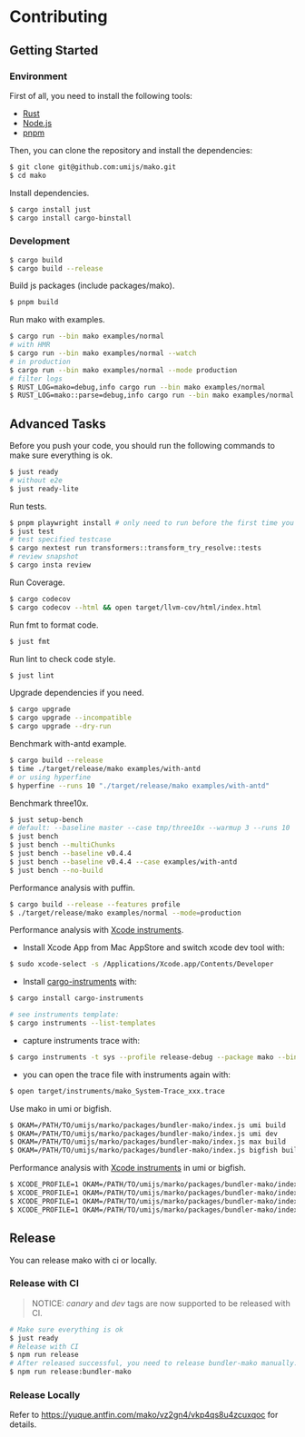 # Contributing

## Getting Started

### Environment

First of all, you need to install the following tools:

- [Rust](https://www.rust-lang.org/tools/install)
- [Node.js](https://nodejs.org/en/download/)
- [pnpm](https://pnpm.io/installation)

Then, you can clone the repository and install the dependencies:

```bash
$ git clone git@github.com:umijs/mako.git
$ cd mako
```

Install dependencies.

```bash
$ cargo install just
$ cargo install cargo-binstall
```

### Development

```bash
$ cargo build
$ cargo build --release
```

Build js packages (include packages/mako).

```bash
$ pnpm build
```

Run mako with examples.

```bash
$ cargo run --bin mako examples/normal
# with HMR
$ cargo run --bin mako examples/normal --watch
# in production
$ cargo run --bin mako examples/normal --mode production
# filter logs
$ RUST_LOG=mako=debug,info cargo run --bin mako examples/normal
$ RUST_LOG=mako::parse=debug,info cargo run --bin mako examples/normal
```

## Advanced Tasks

Before you push your code, you should run the following commands to make sure everything is ok.

```bash
$ just ready
# without e2e
$ just ready-lite
```

Run tests.

```bash
$ pnpm playwright install # only need to run before the first time you run "jest test"
$ just test
# test specified testcase
$ cargo nextest run transformers::transform_try_resolve::tests
# review snapshot
$ cargo insta review
```

Run Coverage.

```bash
$ cargo codecov
$ cargo codecov --html && open target/llvm-cov/html/index.html
```

Run fmt to format code.

```bash
$ just fmt
```

Run lint to check code style.

```bash
$ just lint
```

Upgrade dependencies if you need.

```bash
$ cargo upgrade
$ cargo upgrade --incompatible
$ cargo upgrade --dry-run
```

Benchmark with-antd example.

```bash
$ cargo build --release
$ time ./target/release/mako examples/with-antd
# or using hyperfine
$ hyperfine --runs 10 "./target/release/mako examples/with-antd"
```

Benchmark three10x.

```bash
$ just setup-bench
# default: --baseline master --case tmp/three10x --warmup 3 --runs 10
$ just bench
$ just bench --multiChunks
$ just bench --baseline v0.4.4
$ just bench --baseline v0.4.4 --case examples/with-antd
$ just bench --no-build
```

Performance analysis with puffin.

```bash
$ cargo build --release --features profile
$ ./target/release/mako examples/normal --mode=production
```

Performance analysis with [Xcode instruments](https://help.apple.com/instruments/mac).

- Install Xcode App from Mac AppStore and switch xcode dev tool with:

```bash
$ sudo xcode-select -s /Applications/Xcode.app/Contents/Developer
```

- Install [cargo-instruments](https://crates.io/crates/cargo-instruments) with:

```bash
$ cargo install cargo-instruments

# see instruments template:
$ cargo instruments --list-templates
```

- capture instruments trace with:

```bash
$ cargo instruments -t sys --profile release-debug --package mako --bin mako examples/with-antd
```

- you can open the trace file with instruments again with:

```bash
$ open target/instruments/mako_System-Trace_xxx.trace
```

Use mako in umi or bigfish.

```bash
$ OKAM=/PATH/TO/umijs/marko/packages/bundler-mako/index.js umi build
$ OKAM=/PATH/TO/umijs/marko/packages/bundler-mako/index.js umi dev
$ OKAM=/PATH/TO/umijs/marko/packages/bundler-mako/index.js max build
$ OKAM=/PATH/TO/umijs/marko/packages/bundler-mako/index.js bigfish build
```

Performance analysis with [Xcode instruments](https://help.apple.com/instruments/mac) in umi or bigfish.
```bash
$ XCODE_PROFILE=1 OKAM=/PATH/TO/umijs/marko/packages/bundler-mako/index.js umi build
$ XCODE_PROFILE=1 OKAM=/PATH/TO/umijs/marko/packages/bundler-mako/index.js umi dev
$ XCODE_PROFILE=1 OKAM=/PATH/TO/umijs/marko/packages/bundler-mako/index.js max build
$ XCODE_PROFILE=1 OKAM=/PATH/TO/umijs/marko/packages/bundler-mako/index.js bigfish build
```

## Release

You can release mako with ci or locally.

### Release with CI

> NOTICE: _canary_ and _dev_ tags are now supported to be released with CI.

```bash
# Make sure everything is ok
$ just ready
# Release with CI
$ npm run release
# After released successful, you need to release bundler-mako manually.
$ npm run release:bundler-mako
```

### Release Locally

Refer to https://yuque.antfin.com/mako/vz2gn4/vkp4qs8u4zcuxqoc for details.
